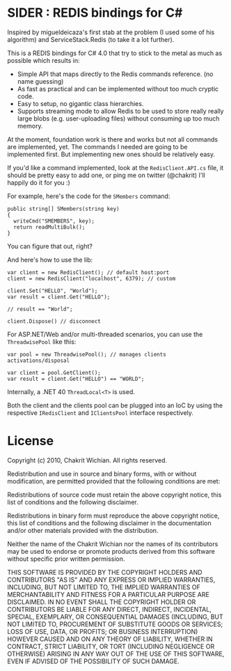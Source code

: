 SIDER : REDIS bindings for C#
====

Inspired by migueldeicaza's first stab at the problem (I used some of his algorithm)
and ServiceStack.Redis (to take it a lot further).

This is a REDIS bindings for C# 4.0 that try to stick to the metal as much as possible which
results in:

* Simple API that maps directly to the Redis commands reference. (no name guessing)
* As fast as practical and can be implemented without too much cryptic code.
* Easy to setup, no gigantic class hierarchies.
* Supports streaming mode to allow Redis to be used to store really really large blobs
  (e.g. user-uploading files) without consuming up too much memory.

At the moment, foundation work is there and works but not all commands are implemented,
yet. The commands I needed are going to be implemented first. But implementing new ones
should be relatively easy.

If you'd like a command implemented, look at the `RedisClient.API.cs` file, it should
be pretty easy to add one, or ping me on twitter (@chakrit) I'll happily do it for you :)

For example, here's the code for the `SMembers` command:

    public string[] SMembers(string key)
    {
      writeCmd("SMEMBERS", key);
      return readMultiBulk();
    }

You can figure that out, right?

And here's how to use the lib:

    var client = new RedisClient(); // default host:port
    client = new RedisClient("localhost", 6379); // custom

    client.Set("HELLO", "World");
    var result = client.Get("HELLO");

    // result == "World";

    client.Dispose() // disconnect

For ASP.NET/Web and/or multi-threaded scenarios, you can use the
`ThreadwisePool` like this:

    var pool = new ThreadwisePool(); // manages clients activations/disposal

    var client = pool.GetClient();
    var result = client.Get("HELLO") == "WORLD";

Internally, a .NET 40 `ThreadLocal<T>` is used.

Both the client and the clients pool can be plugged into an IoC by using the respective
`IRedisClient` and `IClientsPool` interface respectively.

# License

Copyright (c) 2010, Chakrit Wichian.
All rights reserved.

Redistribution and use in source and binary forms, with or without modification,
are permitted provided that the following conditions are met:

Redistributions of source code must retain the above copyright notice, this list
of conditions and the following disclaimer.

Redistributions in binary form must reproduce the above copyright notice, this
list of conditions and the following disclaimer in the documentation and/or
other materials provided with the distribution.

Neither the name of the Chakrit Wichian nor the names of its contributors may be
used to endorse or promote products derived from this software without specific
prior written permission.

THIS SOFTWARE IS PROVIDED BY THE COPYRIGHT HOLDERS AND CONTRIBUTORS "AS IS" AND ANY EXPRESS OR IMPLIED WARRANTIES, INCLUDING, BUT NOT LIMITED TO, THE IMPLIED WARRANTIES OF MERCHANTABILITY AND FITNESS FOR A PARTICULAR PURPOSE ARE DISCLAIMED. IN NO EVENT SHALL THE COPYRIGHT HOLDER OR CONTRIBUTORS BE LIABLE FOR ANY DIRECT, INDIRECT, INCIDENTAL, SPECIAL, EXEMPLARY, OR CONSEQUENTIAL DAMAGES (INCLUDING, BUT NOT LIMITED TO, PROCUREMENT OF SUBSTITUTE GOODS OR SERVICES; LOSS OF USE, DATA, OR PROFITS; OR BUSINESS INTERRUPTION) HOWEVER CAUSED AND ON ANY THEORY OF LIABILITY, WHETHER IN CONTRACT, STRICT LIABILITY, OR TORT (INCLUDING NEGLIGENCE OR OTHERWISE) ARISING IN ANY WAY OUT OF THE USE OF THIS SOFTWARE, EVEN IF ADVISED OF THE POSSIBILITY OF SUCH DAMAGE.